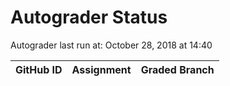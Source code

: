 # Autograder Status
Autograder last run at: October 28, 2018 at 14:40

| GitHub ID | Assignment | Graded Branch |
|-----------|------------|---------------|
